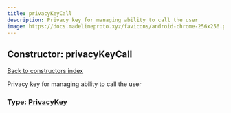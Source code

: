 ```yaml
---
title: privacyKeyCall
description: Privacy key for managing ability to call the user
image: https://docs.madelineproto.xyz/favicons/android-chrome-256x256.png
---
```

## Constructor: privacyKeyCall  
[Back to constructors index](index.md)



Privacy key for managing ability to call the user




### Type: [PrivacyKey](../types/PrivacyKey.md)


